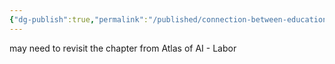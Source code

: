 ```yaml
---
{"dg-publish":true,"permalink":"/published/connection-between-education-and-work/","noteIcon":""}
---
```


may need to revisit the chapter from Atlas of AI - Labor